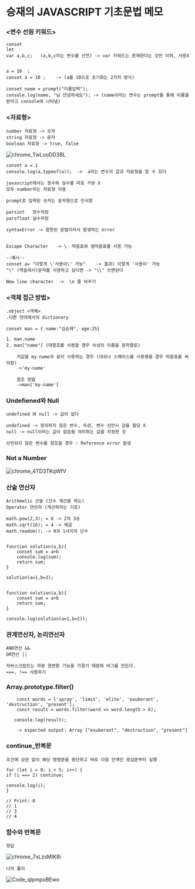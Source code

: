 <h1>승재의 JAVASCRIPT 기초문법 메모</h1>

<h3><변수 선원 키워드></h3>

    conset
    let
    var a,b,c;   (a,b,c라는 변수를 선언) -> var 키워드는 존재한다는 것만 이햐, 사용X


    a = 10  ;
    conset a = 10 ;    -> (a를 10으로 초기화는 2가지 방식)

    conset naem = prompt("이름입력");
    console.log(name, "님 안녕하세요"); -> (name이라는 변수는 prompt를 통해 이름을 받아고 console에 나타냄)


<h3><자료형></h3>


    number 자료형 -> 숫자
    string 자료형 -> 문자
    boolean 자료형 -> true, false
   ![chrome_TwLooDD3BL](https://user-images.githubusercontent.com/113837393/191906601-db5f2e57-d05e-451b-a9fd-8f7cea47bceb.png)



    conset a = 1
    console.log(a,typeof(a));  ->  a라는 변수의 값과 자료형을 알 수 있다

    javascript에서는 정수와 실수를 따로 구분 X
    모두 number라는 자료형 이용

    prompt로 입력된 숫자는 문자형으로 인식함

    parsint   정수저장
    parsfloat 실수저장

    syntaxError -> 잘못된 문법이라서 발생하는 error


    Escape Character   -> \  따옴표와 쌍따옴표를 사용 가능  
    
    --예시--
    conset a= "이렇게 \'사용이\' 가능"    -> 결과) 이렇게 '사용이' 가능
    "\" (역슬레시)문자를 사용하고 싶다면 -> "\\" 쓰면된다

    New line character  ->  \n 줄 바꾸기



<h3><객체 접근 방법></h3>

    .object <객체>
    .다른 언어에서의 dictionary

    conset man = { name:"김승재", age:25}

    1. man.name  
    2. man["name"] (대괄호를 사용할 경우 속성의 이름을 문자열로)

        키값을 my-name과 같이 사용하는 경우 (대쉬나 스페이스를 사용했을 경우 따옴표를 써야함)
        ->'my-name'

        참조 방법
        ->man['my-name']


<h3> Undefiened와 Null</h3> 

    undefined 와 null -> 값이 없다

    undefined -> 정의하지 않은 변수, 속성, 변수 선언시 값을 할당 X
    null -> null이라는 값이 없음을 의미하는 값을 지정한 것
    
    선언되지 않은 변수를 참조할 경우 : Reference error 발생

<h3>Not a Number</h3>

  
  ![chrome_4TD3TKqWfV](https://user-images.githubusercontent.com/113837393/191905283-8ddc337c-0476-43c2-a144-56f788461fb0.png)





<h3>산술 연산자</h3>

    Arithmetic 산술 (산수 계산을 하는)
    Operator 연산자 (게산하라는 기호)

    math.pow(2,3); = 8 -> 2의 3승
    math.sqrt(16); = 4 -> 제곱
    math.readom(); -> 0과 1사이의 난수


    function solution(a,b){
        conset sum = a+b
        console.log(sum);
        return sum;   
    }

    solution(a=1,b=2);


    function solution(a,b){
        conset sum = a+b
        return sum;
    }

    console.log(solution(a=1,b=2));




<h3>관계연산자, 논리연산자</h3>
 
    AND연산 &&
    OR연산 ||

    자바스크립트는 자동 형변환 기능을 가졌기 때문에 버그를 만든다.
    ===, !== 사용하기

<h3>Array.prototype.filter()</h3>
    
        const words = ['spray', 'limit', 'elite', 'exuberant', 'destruction', 'present'];
        const result = words.filter(word => word.length > 6);

       console.log(result);

        -> expected output: Array ["exuberant", "destruction", "present"]
    
    
<h3>continue_반복문</h3>
    
    조건에 상관 없이 해당 명령문을 중단하고 바로 다음 단계인 증감문부터 실행
    
    for (let i = 0; i < 5; i++) {
	if (i === 2) continue;

	console.log(i);
    }

    // Print: 0
    // 1
    // 3
    // 4
                          
<h3>함수와 반복문</h3>
    	
    정답
	
![chrome_7xLzsMIK8i](https://user-images.githubusercontent.com/113837393/191918678-dc87bb70-9ca5-468b-b704-34227b62acfa.png)
    

    
    나의 풀이
	
![Code_qlpmpoBEwo](https://user-images.githubusercontent.com/113837393/191918897-3f922b19-d01e-44aa-9d7c-bb1e9320e37b.png)
   


    

    
    
        



        
